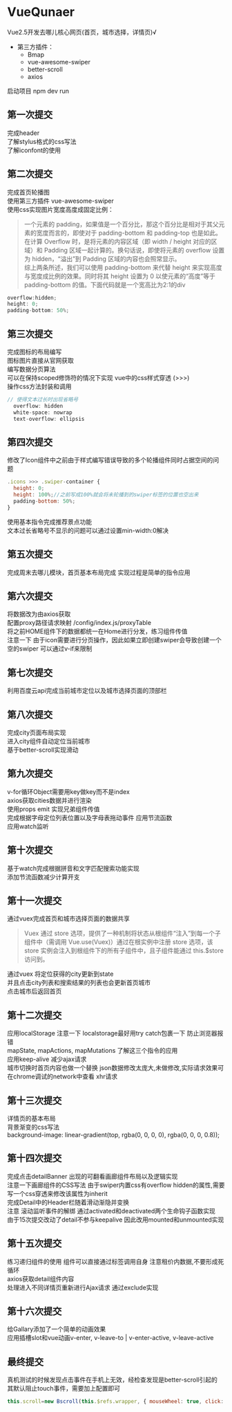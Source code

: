 # VueQunaer

Vue2.5开发去哪儿核心网页(首页，城市选择，详情页)√

* 第三方插件：
  * Bmap
  * vue-awesome-swiper
  * better-scroll
  * axios

启动项目 npm dev run

## 第一次提交

完成header  
了解stylus格式的css写法  
了解iconfont的使用  

## 第二次提交

完成首页轮播图  
使用第三方插件 vue-awesome-swiper  
使用css实现图片宽度高度成固定比例：
>一个元素的 padding，如果值是一个百分比，那这个百分比是相对于其父元素的宽度而言的，即使对于 padding-bottom 和 padding-top 也是如此。  
>在计算 Overflow 时，是将元素的内容区域（即 width / height 对应的区域）和 Padding 区域一起计算的。换句话说，即使将元素的 overflow 设置为 hidden，“溢出”到 Padding 区域的内容也会照常显示。  
>综上两条所述，我们可以使用 padding-bottom 来代替 height 来实现高度与宽度成比例的效果。同时将其 height 设置为 0 以使元素的“高度”等于 padding-bottom 的值。下面代码就是一个宽高比为2:1的div

```javascript
overflow:hidden;
height: 0;
padding-bottom: 50%;
```

## 第三次提交

完成图标的布局编写  
图标图片直接从官网获取  
编写数据分页算法  
可以在保持scoped修饰符的情况下实现 vue中的css样式穿透 (>>>)  
操作css方法封装和调用

```javascript
// 使得文本过长时出现省略号
  overflow: hidden
  white-space: nowrap
  text-overflow: ellipsis
```

## 第四次提交

修改了Icon组件中之前由于样式编写错误导致的多个轮播组件同时占据空间的问题

```javascript
.icons >>> .swiper-container {
  height: 0;
  height: 100%;//之前写成100%就会将未轮播到的swiper标签的位置也空出来
  padding-bottom: 50%;
}
```

使用基本指令完成推荐景点功能  
文本过长省略号不显示的问题可以通过设置min-width:0解决

## 第五次提交

完成周末去哪儿模块，首页基本布局完成 实现过程是简单的指令应用

## 第六次提交

将数据改为由axios获取  
配置proxy路径请求映射  /config/index.js/proxyTable  
将之前HOME组件下的数据都统一在Home进行分发，练习组件传值  
注意一下 由于icon需要进行分页操作，因此如果立即创建swiper会导致创建一个空的swiper 可以通过v-if来限制 

## 第七次提交

利用百度云api完成当前城市定位以及城市选择页面的顶部栏

## 第八次提交

完成city页面布局实现  
进入city组件自动定位当前城市  
基于better-scroll实现滑动  

## 第九次提交

v-for循环Object需要用key做key而不是index  
axios获取cities数据并进行渲染  
使用props emit 实现兄弟组件传值  
完成根据字母定位列表位置以及字母表拖动事件  应用节流函数  
应用watch监听  

## 第十次提交

基于watch完成根据拼音和文字匹配搜索功能实现  
添加节流函数减少计算开支  

## 第十一次提交

通过vuex完成首页和城市选择页面的数据共享

>Vuex 通过 store 选项，提供了一种机制将状态从根组件“注入”到每一个子组件中（需调用 Vue.use(Vuex)）通过在根实例中注册 store 选项，该store 实例会注入到根组件下的所有子组件中，且子组件能通过 this.$store 访问到。

通过vuex 将定位获得的city更新到state  
并且点击city列表和搜索结果的列表也会更新首页城市  
点击城市后返回首页

## 第十二次提交

应用localStorage  注意一下 localstorage最好用try catch包裹一下 防止浏览器报错  
mapState, mapActions, mapMutations 了解这三个指令的应用  
应用keep-alive 减少ajax请求  
城市切换时首页内容也做一个替换 json数据修改太庞大,未做修改,实际请求效果可在chrome调试的network中查看 xhr请求  

## 第十三次提交

详情页的基本布局  
背景渐变的css写法  
background-image: linear-gradient(top, rgba(0, 0, 0, 0), rgba(0, 0, 0, 0.8));  

## 第十四次提交

完成点击detailBanner 出现的可翻看画廊组件布局以及逻辑实现  
注意一下画廊组件的CSS写法  由于swiper内置css有overflow hidden的属性,需要写一个css穿透来修改该属性为inherit  
完成Detail中的Header栏随着滑动渐隐并变换  
注意 滚动监听事件的解绑  通过activated和deactivated两个生命钩子函数实现  
由于15次提交改动了detail不参与keepalive 因此改用mounted和unmounted实现  

## 第十五次提交

练习递归组件的使用 组件可以直接通过标签调用自身 注意租价内数据,不要形成死循环  
axios获取detail组件内容  
处理进入不同详情页重新进行Ajax请求  通过exclude实现

## 第十六次提交

给Gallary添加了一个简单的动画效果  
应用插槽slot和vue动画v-enter, v-leave-to | v-enter-active, v-leave-active  

## 最终提交

真机测试的时候发现点击事件在手机上无效，经检查发现是better-scroll引起的  
其默认阻止touch事件，需要加上配置即可

```javascript
this.scroll=new Bscroll(this.$refs.wrapper, { mouseWheel: true, click: true, tap: true })
```
